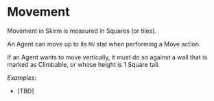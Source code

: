 # Movement

Movement in Skirm is measured in Squares (or tiles).

An Agent can move up to its `MV` stat when performing a Move action. 

If an Agent wants to move vertically, it must do so against a wall that is marked as Climbable, or whose height is 1 Square tall.

*Examples:*

* [TBD]
